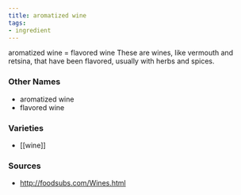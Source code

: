 ```yaml
---
title: aromatized wine
tags:
- ingredient
---
```

aromatized wine = flavored wine These are wines, like vermouth and retsina, that have been flavored, usually with herbs and spices.

### Other Names

* aromatized wine
* flavored wine

### Varieties

* [[wine]]

### Sources
* http://foodsubs.com/Wines.html

